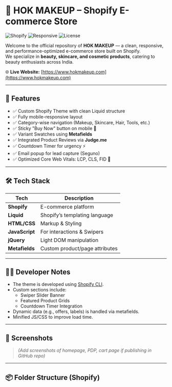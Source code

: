 # 💋 HOK MAKEUP – Shopify E-commerce Store

![Shopify](https://img.shields.io/badge/Built%20With-Shopify-green?logo=shopify&style=flat-square)
![Responsive](https://img.shields.io/badge/Responsive-Yes-blue?style=flat-square)
![License](https://img.shields.io/badge/License-Proprietary-red?style=flat-square)

Welcome to the official repository of **HOK MAKEUP** — a clean, responsive, and performance-optimized e-commerce store built on Shopify.  
We specialize in **beauty, skincare, and cosmetic products**, catering to beauty enthusiasts across India.

🌐 **Live Website:** [https://www.hokmakeup.com](https://www.hokmakeup.com)

---

## 🎨 Features

- ✅ Custom Shopify Theme with clean Liquid structure
- ✅ Fully mobile-responsive layout
- ✅ Category-wise navigation (Makeup, Skincare, Hair, Tools, etc.)
- ✅ Sticky "Buy Now" button on mobile 🛒
- ✅ Variant Swatches using **Metafields**
- ✅ Integrated Product Reviews via **Judge.me**
- ✅ Countdown Timer for urgency ⚡
- ✅ Email popup for lead capture (Seguno)
- ✅ Optimized Core Web Vitals: LCP, CLS, FID 🚀

---

## 🛠️ Tech Stack

| Tech         | Description                       |
|--------------|-----------------------------------|
| **Shopify**  | E-commerce platform               |
| **Liquid**   | Shopify’s templating language     |
| **HTML/CSS** | Markup & Styling                  |
| **JavaScript** | For interactions & Swipers      |
| **jQuery**   | Light DOM manipulation            |
| **Metafields** | Custom product/page attributes  |

---

## 🧑‍💻 Developer Notes

- The theme is developed using [Shopify CLI](https://shopify.dev/docs/themes/tools/cli).
- Custom sections include:
  - Swiper Slider Banner
  - Featured Product Grids
  - Countdown Timer Integration
- Dynamic data (e.g., offers, labels) is handled via metafields.
- Minified JS/CSS to improve load time.

---

## 📸 Screenshots

> _(Add screenshots of homepage, PDP, cart page if publishing in GitHub repo)_

---

## 📦 Folder Structure (Shopify)

